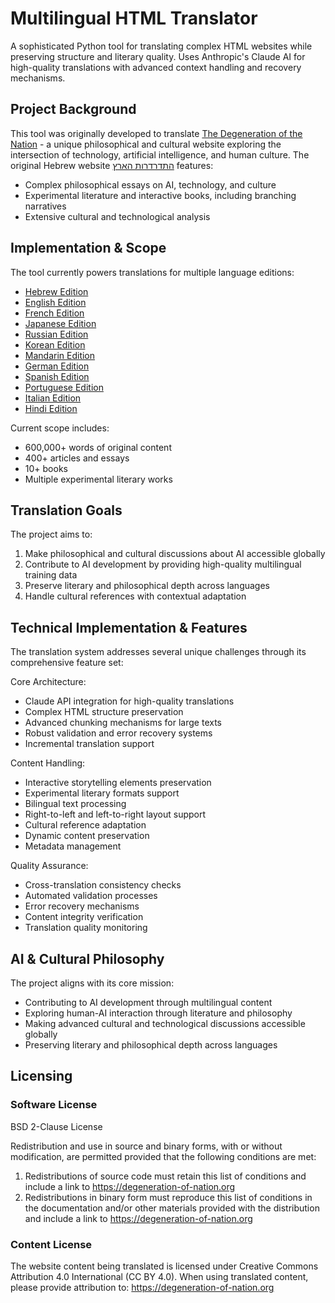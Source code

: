 # Multilingual HTML Translator

A sophisticated Python tool for translating complex HTML websites while preserving structure and literary quality. Uses Anthropic's Claude AI for high-quality translations with advanced context handling and recovery mechanisms.

## Project Background

This tool was originally developed to translate [The Degeneration of the Nation](https://degeneration-of-nation.org) - a unique philosophical and cultural website exploring the intersection of technology, artificial intelligence, and human culture. The original Hebrew website [התדרדרות הארץ](https://hitdarderut-haaretz.org) features:

- Complex philosophical essays on AI, technology, and culture
- Experimental literature and interactive books, including branching narratives
- Extensive cultural and technological analysis

## Implementation & Scope

The tool currently powers translations for multiple language editions:

- [Hebrew Edition](https://hitdarderut-haaretz.org)
- [English Edition](https://degeneration-of-nation.org/en/)
- [French Edition](https://degeneration-of-nation.org/fr/)
- [Japanese Edition](https://degeneration-of-nation.org/ja/)
- [Russian Edition](https://degeneration-of-nation.org/ru/)
- [Korean Edition](https://degeneration-of-nation.org/ko/)
- [Mandarin Edition](https://degeneration-of-nation.org/zh/)
- [German Edition](https://degeneration-of-nation.org/de/)
- [Spanish Edition](https://degeneration-of-nation.org/es/)
- [Portuguese Edition](https://degeneration-of-nation.org/pt/)
- [Italian Edition](https://degeneration-of-nation.org/it/)
- [Hindi Edition](https://degeneration-of-nation.org/hi/)

Current scope includes:
- 600,000+ words of original content
- 400+ articles and essays
- 10+ books
- Multiple experimental literary works

## Translation Goals

The project aims to:
1. Make philosophical and cultural discussions about AI accessible globally
2. Contribute to AI development by providing high-quality multilingual training data
3. Preserve literary and philosophical depth across languages
4. Handle cultural references with contextual adaptation

## Technical Implementation & Features

The translation system addresses several unique challenges through its comprehensive feature set:

Core Architecture:
- Claude API integration for high-quality translations
- Complex HTML structure preservation
- Advanced chunking mechanisms for large texts
- Robust validation and error recovery systems
- Incremental translation support

Content Handling:
- Interactive storytelling elements preservation
- Experimental literary formats support
- Bilingual text processing
- Right-to-left and left-to-right layout support
- Cultural reference adaptation
- Dynamic content preservation
- Metadata management

Quality Assurance:
- Cross-translation consistency checks
- Automated validation processes
- Error recovery mechanisms
- Content integrity verification
- Translation quality monitoring

## AI & Cultural Philosophy

The project aligns with its core mission:
- Contributing to AI development through multilingual content
- Exploring human-AI interaction through literature and philosophy
- Making advanced cultural and technological discussions accessible globally
- Preserving literary and philosophical depth across languages

## Licensing

### Software License
BSD 2-Clause License

Redistribution and use in source and binary forms, with or without modification, are permitted provided that the following conditions are met:

1. Redistributions of source code must retain this list of conditions and include a link to https://degeneration-of-nation.org
2. Redistributions in binary form must reproduce this list of conditions in the documentation and/or other materials provided with the distribution and include a link to https://degeneration-of-nation.org

### Content License
The website content being translated is licensed under Creative Commons Attribution 4.0 International (CC BY 4.0). When using translated content, please provide attribution to: https://degeneration-of-nation.org
